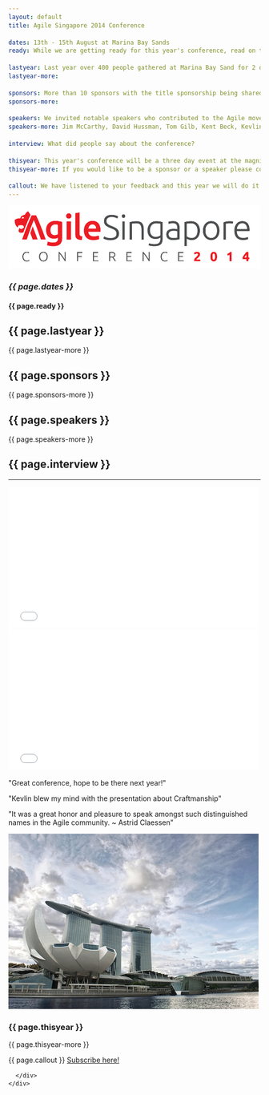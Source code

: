 ```yaml
---
layout: default
title: Agile Singapore 2014 Conference

dates: 13th - 15th August at Marina Bay Sands
ready: While we are getting ready for this year's conference, read on to see how last year's went...

lastyear: Last year over 400 people gathered at Marina Bay Sand for 2 days to Learn, Share, Make friends at the inaugural Agile Conference in Singapore.
lastyear-more: 

sponsors: More than 10 sponsors with the title sponsorship being shared by Odd-e and Rally.
sponsors-more: 

speakers: We invited notable speakers who contributed to the Agile movement
speakers-more: Jim McCarthy, David Hussman, Tom Gilb, Kent Beck, Kevlin Henney, Bas Vodde...

interview: What did people say about the conference?

thisyear: This year's conference will be a three day event at the magnificent Marina Bay Sands
thisyear-more: If you would like to be a sponsor or a speaker please contact us at ask2014@agilesingapore

callout: We have listened to your feedback and this year we will do it all again, bigger and better. It will be a three day event from 13 to 15 Aug. So subscribe to news or watch this space.
---
```


<div id="top" class="header">
  <div class="container vert-text">
    <div class="row">
      <div class="col-md-8 col-md-offset-2 text-center">
        <img src="img/title_logo.png" class="img-responsive">
      </div>
    </div>
    <div class="row">
      <div class="col-md-8 col-md-offset-2 text-center">
        <h3><em>{{ page.dates }}</em></h3>
        <h4>{{ page.ready }}</h4>
      </div>
    </div>
  </div>
</div>

<div id="about" class="info-light">
  <div class="container">
    <h2>{{ page.lastyear }}</h2>
    <p class="lead">{{ page.lastyear-more }}</p>
  </div>
</div>

<div class="sponsors-header"></div>

<div id="sponsors" class="info-dark">
  <div class="container">
    <h2>{{ page.sponsors }}</h2>
    <p class="lead">{{ page.sponsors-more }}</p>
  </div>
</div>

<div class="speakers-header"></div>

<div id="speakers" class="info-light">
  <div class="container">
    <h2>{{ page.speakers }}</h2>
    <p class="lead">{{ page.speakers-more }}</p>
  </div>
</div>

<div id="interview" class="interview">
  <div class="container">
    <div class="row">
      <div class="col-md-8 col-md-offset-2 text-center">
        <h2>{{ page.interview }}</h2>
        <hr>
      </div>
    </div>
    <div class="row">
      <div class="col-md-4 col-md-offset-2 text-center">
        <div class="video-container">
            <iframe width="500" height="281" src="//www.youtube.com/embed/nicXTTQ-zG0" frameborder="0" allowfullscreen></iframe>
        </div>
      </div>
      <div class="col-md-4 text-center">
        <div class="video-container">
            <iframe width="500" height="281" src="//www.youtube.com/embed/Zb95ry-ZTUI" frameborder="0" allowfullscreen></iframe>
        </div>
      </div>
    </div>
    <div class="row">
      <div class="col-md-10 col-md-offset-1 text-center">
        <p class="lead">"Great conference, hope to be there next year!"</p>
        <p class="lead">"Kevlin blew my mind with the presentation about Craftmanship"</p>
        <p class="lead">"It was a great honor and pleasure to speak amongst such distinguished names in the Agile community. ~ Astrid Claessen"</p>
      </div>
    </div>
  </div>
</div>

<div class="call-to-action">
  <div class="container">
    <div class="row">
      <div class="col-md-4">
        <img src="img/mbs.jpg" class="img-interview img-responsive">
      </div>
      <div class="col-md-8">
        <h3>{{ page.thisyear }}</h3>
        <p class="lead">{{ page.thisyear-more }}<p>
        <p class="lead">{{ page.callout }}
        <a href="http://eepurl.com/L5BAb" class="btn btn-lg btn-primary">Subscribe here!</a><p>
        
      </div>
    </div>
  </div>
</div>